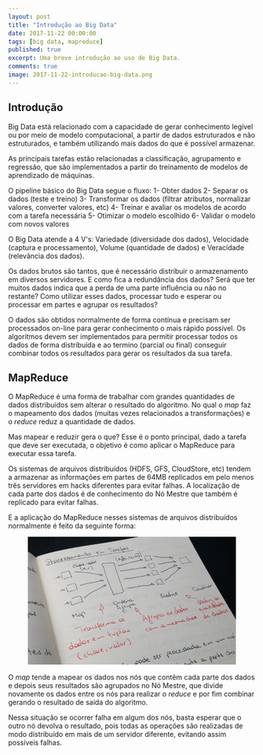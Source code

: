 ```yaml
---
layout: post
title: "Introdução ao Big Data"
date: 2017-11-22 00:00:00
tags: [big data, mapreduce]
published: true
excerpt: Uma breve introdução ao uso de Big Data.
comments: true
image: 2017-11-22-introducao-big-data.png
---
```


## Introdução

Big Data está relacionado com a capacidade de gerar conhecimento legível ou por meio de modelo computacional, a partir de dados estruturados e não estruturados, e também utilizando mais dados do que é possível armazenar.

As principais tarefas estão relacionadas a classificação, agrupamento e regressão, que são implementados a partir do treinamento de modelos de aprendizado de máquinas.

O pipeline básico do Big Data segue o fluxo:
1- Obter dados
2- Separar os dados (teste e treino)
3- Transformar os dados (filtrar atributos, normalizar valores, converter valores, etc)
4- Treinar e avaliar os modelos de acordo com a tarefa necessária
5- Otimizar o modelo escolhido
6- Validar o modelo com novos valores

O Big Data atende a 4 V's: Variedade (diversidade dos dados), Velocidade (captura e processamento), Volume (quantidade de dados) e Veracidade (relevância dos dados).

Os dados brutos são tantos, que é necessário distribuir o armazenamento em diversos servidores. E como fica a redundância dos dados? Será que ter muitos dados indica que a perda de uma parte influência ou não no restante? Como utilizar esses dados, processar tudo e esperar ou processar em partes e agrupar os resultados?

O dados são obtidos normalmente de forma contínua e precisam ser processados on-line para gerar conhecimento o mais rápido possível. Os algoritmos devem ser implementados para permitir processar todos os dados de forma distribuída e ao termino (parcial ou final) conseguir combinar todos os resultados para gerar os resultados da sua tarefa.

## MapReduce

O MapReduce é uma forma de trabalhar com grandes quantidades de dados distribuídos sem alterar o resultado do algoritmo. No qual o *map* faz o mapeamento dos dados (muitas vezes relacionados a transformações) e o *reduce* reduz a quantidade de dados.

Mas mapear e reduzir gera o que? Esse é o ponto principal, dado a tarefa que deve ser executada, o objetivo é como aplicar o MapReduce para executar essa tarefa.

Os sistemas de arquivos distribuídos (HDFS, GFS, CloudStore, etc) tendem a armazenar as informações em partes de 64MB replicados em pelo menos três servidores em hacks diferentes para evitar falhas. A localização de cada parte dos dados é de conhecimento do Nó Mestre que também é replicado para evitar falhas.

E a aplicação do MapReduce nesses sistemas de arquivos distribuídos normalmente é feito da seguinte forma:

<figure>
    <a href="/images/posts/2017-11-22-introducao-big-data.png"><img src="/images/posts/2017-11-22-introducao-big-data.png" alt="MapReduce"></a>
</figure>

O *map* tende a mapear os dados nos nós que contêm cada parte dos dados e depois seus resultados são agrupados no Nó Mestre, que divide novamente os dados entre os nós para realizar o *reduce* e por fim combinar gerando o resultado de saída do algoritmo.

Nessa situação se ocorrer falha em algum dos nós, basta esperar que o outro nó devolva o resultado, pois todas as operações são realizadas de modo distribuído em mais de um servidor diferente, evitando assim possíveis falhas.

